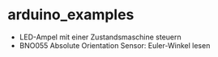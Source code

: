 # arduino_examples

- LED-Ampel mit einer Zustandsmaschine steuern
- BNO055 Absolute Orientation Sensor: Euler-Winkel lesen


